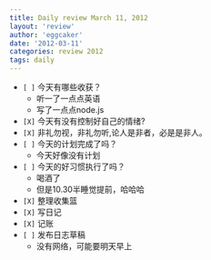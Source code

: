```yaml
---
title: Daily review March 11, 2012 
layout: 'review'
author: 'eggcaker'
date: '2012-03-11'
categories: review 2012
tags: daily
---
```



  * `[ ]` 今天有哪些收获？ 
    * 听一了一点点英语 
    * 写了一点点node.js 
  * `[X]` 今天有没有控制好自己的情绪? 
  * `[X]` 非礼勿视，非礼勿听,论人是非者，必是是非人。 
  * `[ ]` 今天的计划完成了吗？ 
    * 今天好像没有计划 
  * `[ ]` 今天的好习惯执行了吗？ 
    * 喝酒了 
    * 但是10.30半睡觉提前，哈哈哈 
  * `[X]` 整理收集篮 
  * `[X]` 写日记 
  * `[X]` 记账 
  * `[ ]` 发布日志草稿 
    * 没有网络，可能要明天早上 

